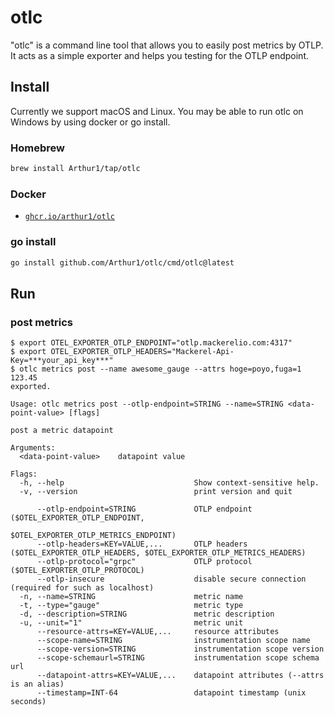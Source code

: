 # otlc

"otlc" is a command line tool that allows you to easily post metrics by OTLP. It acts as a simple exporter and helps you testing for the OTLP endpoint.

## Install

Currently we support macOS and Linux. You may be able to run otlc on Windows by using docker or go install.

### Homebrew

```sh
brew install Arthur1/tap/otlc
```

### Docker

- [`ghcr.io/arthur1/otlc`](https://github.com/Arthur1/otlc/pkgs/container/otlc)

### go install

```sh
go install github.com/Arthur1/otlc/cmd/otlc@latest
```

## Run

### post metrics

```console
$ export OTEL_EXPORTER_OTLP_ENDPOINT="otlp.mackerelio.com:4317"
$ export OTEL_EXPORTER_OTLP_HEADERS="Mackerel-Api-Key=***your_api_key***"
$ otlc metrics post --name awesome_gauge --attrs hoge=poyo,fuga=1 123.45
exported.
```

```
Usage: otlc metrics post --otlp-endpoint=STRING --name=STRING <data-point-value> [flags]

post a metric datapoint

Arguments:
  <data-point-value>    datapoint value

Flags:
  -h, --help                             Show context-sensitive help.
  -v, --version                          print version and quit

      --otlp-endpoint=STRING             OTLP endpoint ($OTEL_EXPORTER_OTLP_ENDPOINT,
                                         $OTEL_EXPORTER_OTLP_METRICS_ENDPOINT)
      --otlp-headers=KEY=VALUE,...       OTLP headers ($OTEL_EXPORTER_OTLP_HEADERS, $OTEL_EXPORTER_OTLP_METRICS_HEADERS)
      --otlp-protocol="grpc"             OTLP protocol ($OTEL_EXPORTER_OTLP_PROTOCOL)
      --otlp-insecure                    disable secure connection (required for such as localhost)
  -n, --name=STRING                      metric name
  -t, --type="gauge"                     metric type
  -d, --description=STRING               metric description
  -u, --unit="1"                         metric unit
      --resource-attrs=KEY=VALUE,...     resource attributes
      --scope-name=STRING                instrumentation scope name
      --scope-version=STRING             instrumentation scope version
      --scope-schemaurl=STRING           instrumentation scope schema url
      --datapoint-attrs=KEY=VALUE,...    datapoint attributes (--attrs is an alias)
      --timestamp=INT-64                 datapoint timestamp (unix seconds)
```
